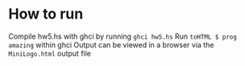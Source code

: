# How to run
Compile hw5.hs with ghci by running `ghci hw5.hs`
Run `toHTML $ prog amazing` within ghci
Output can be viewed in a browser via the `MiniLogo.html` output file